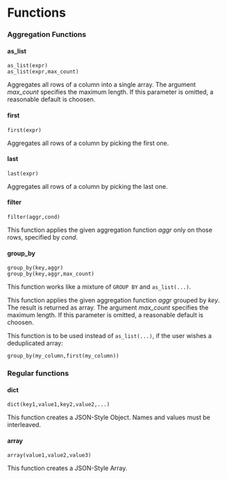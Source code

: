 # Functions

### Aggregation Functions


#### as_list
```
as_list(expr)
as_list(expr,max_count)
```

Aggregates all rows of a column into a single array. The argument *max_count*
specifies the maximum length. If this parameter is omitted, a reasonable default is choosen.

#### first
```
first(expr)
```

Aggregates all rows of a column by picking the first one.

#### last
```
last(expr)
```

Aggregates all rows of a column by picking the last one.

#### filter
```
filter(aggr,cond)
```

This function applies the given aggregation function *aggr* only on those rows, specified by *cond*.

#### group_by
```
group_by(key,aggr)
group_by(key,aggr,max_count)
```

This function works like a mixture of `GROUP BY` and `as_list(...)`.

This function applies the given aggregation function *aggr* grouped by *key*. The result is returned as array.
The argument *max_count* specifies the maximum length. If this parameter is omitted, a reasonable default is choosen.

This function is to be used instead of `as_list(...)`, if the user wishes a deduplicated array:

```
group_by(my_column,first(my_column))
```

### Regular functions

#### dict

```
dict(key1,value1,key2,value2,...)
```

This function creates a JSON-Style Object. Names and values must be interleaved.


#### array

```
array(value1,value2,value3)
```

This function creates a JSON-Style Array.


